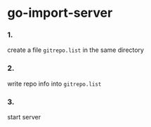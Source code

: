 # go-import-server


### 1.
create a file `gitrepo.list` in the same directory

### 2.
write repo info into `gitrepo.list`

### 3.
start server
